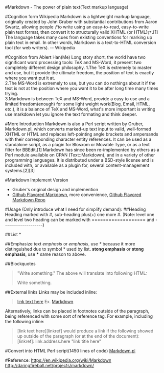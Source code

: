 #Markdown - The power of plain text(Text markup language)

#Cognition form Wikipedia
Markdown is a lightweight markup language, originally created by John Gruber with substantial contributions from Aaron Swartz, allowing people ¡°to write using an easy-to-read, easy-to-write plain text format, then convert it to structurally valid XHTML (or HTML)¡±.[1] The language takes many cues from existing conventions for marking up plain text in email. In other words, Markdown is a text-to-HTML conversion tool (for web writers). -- Wikipedia


#Cognition from Ablert Han(Me)
Long story short, the world have two significant word processing tools: TeX and MS-Word, it present two completely different design philosophy.
1.The TeX is extremely to master and use, but it provide the ultimate freedom, the position of text is exactly where you want put it at.  
2.The MS-Word is extremely to use, but you can do nothings about it if the text is not at the position where you want it to be after long time many times trying.  
3.Markdown is between TeX and MS-Word, provide a easy to use and a limited freedom(enough) for some light weight work(Blog, Email, HTML, etc.), it is a balance of TeX and MS-Word, what's more important is writing use markdown let you ignore the text formating and think deeper.  


#More Introduction
Markdown is also a Perl script written by Gruber, Markdown.pl, which converts marked-up text input to valid, well-formed XHTML or HTML and replaces left-pointing angle brackets  and ampersands with their corresponding character entity references. It can be used as a standalone script, as a plugin for Blosxom or Movable Type, or as a text filter for BBEdit.[1]
Markdown has since been re-implemented by others as a Perl module available on CPAN (Text::Markdown), and in a variety of other programming languages. It is distributed under a BSD-style license and is included with, or available as a plugin for, several content-management systems.[2][3]

#Markdown Implement Version
* Gruber's original design and implemention
* [Github Flavored Markdown](https://help.github.com/articles/github-flavored-markdown), more convenience, [Github Flavored Markdown Repo](https://github.com/mojombo/github-flavored-markdown)


#Usage (Only introduce what I need for simplify demand):
##Heading
Heading marked with #, sub-heading plus(+) one more #.
(Note: level one and level two heading can be marked with =================== and --------------------)

##List
*

##Emphasize text
*emphasis* or _emphasis_, use _*_ because it more distinguished due to symbol * used by list.
**stong emphasis** or __stong emphasis__, use __*__ same reason to above.

##Blockquotes
> "Write something."
The above will translate into following HTML:
<blockquotes><p>Write something.</p></blockquotes>

##External links
Links may be included inline:  
  > [link text here](link.address.here)
  > Ex. [Markdown](http://en.wikipedia.com/wiki/Markdown)

Alternatively, links can be placed in footnotes outside of the paragraph, being referenced with some sort of reference tag. For example, including the following inline:  
  > [link text here][linkref]
would produce a link if the following showed up outside of the paragraph (or at the end of the document):  
  > [linkref]: link.address.here "link title here"


#Convert into HTML
Perl script(1450 lines of code)
[Markdown.pl](http://daringfireball.net/projects/downloads/Markdown_1.0.1.zip)



#Reference:
https://en.wikipedia.org/wiki/Markdown
http://daringfireball.net/projects/markdown/

